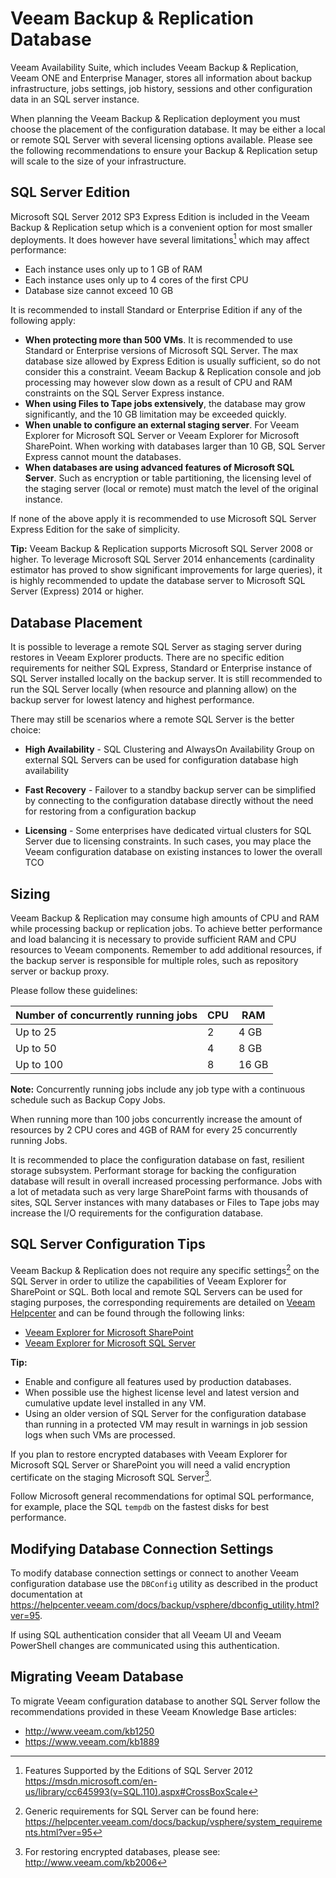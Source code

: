 # Veeam Backup & Replication Database

Veeam Availability Suite, which includes Veeam Backup & Replication, Veeam ONE and Enterprise Manager, stores all information about backup infrastructure, jobs settings, job history, sessions and other
configuration data in an SQL server instance.

When planning the Veeam Backup & Replication deployment you must choose the
placement of the configuration database. It may be either a local or remote SQL Server with several licensing options available. Please see the
following recommendations to ensure your Backup & Replication setup will
scale to the size of your infrastructure.

## SQL Server Edition

Microsoft SQL Server 2012 SP3 Express Edition is included in the Veeam Backup & Replication setup which is a convenient option for most smaller deployments. It does however have several limitations[^1] which may affect performance:

-   Each instance uses only up to 1 GB of RAM
-   Each instance uses only up to 4 cores of the first CPU
-   Database size cannot exceed 10 GB

It is recommended to install Standard or Enterprise Edition if any of the following apply:

-   **When protecting more than 500 VMs**. It is recommended to use Standard or Enterprise versions of Microsoft SQL Server. The max database size allowed by Express Edition is usually sufficient, so do not consider this a constraint. Veeam Backup & Replication console and job processing may however slow down as a result of CPU and RAM constraints on the SQL Server Express instance.
-   **When using Files to Tape jobs extensively**, the database may grow significantly, and the 10 GB limitation may be exceeded quickly.
-   **When unable to configure an external staging server**. For Veeam Explorer for Microsoft SQL Server or Veeam Explorer for Microsoft SharePoint. When working with databases larger than 10 GB, SQL Server Express cannot mount the databases.
-   **When databases are using advanced features of Microsoft SQL Server**. Such as encryption or table partitioning, the licensing level of the staging server (local or remote) must match the level of the original instance.

If none of the above apply it is recommended to use Microsoft SQL Server Express Edition for the sake of simplicity.

**Tip:** Veeam Backup & Replication supports Microsoft SQL Server 2008 or higher. To leverage Microsoft SQL Server 2014 enhancements (cardinality estimator has proved to show significant improvements for large queries), it is highly recommended to update the database server to Microsoft SQL Server (Express) 2014 or higher.

## Database Placement
It is possible to leverage a remote SQL Server as staging server during restores
in Veeam Explorer products. There are no specific edition requirements for neither SQL Express, Standard or Enterprise instance of SQL Server installed locally on the backup server. It is still recommended to run the SQL Server locally (when resource and planning allow) on the backup server for lowest latency and highest performance.

There may still be scenarios where a remote SQL Server is the better choice:

-   **High Availability** - SQL Clustering and AlwaysOn Availability Group on external SQL
    Servers can be used for configuration database high availability

-   **Fast Recovery** - Failover to a standby backup server can be simplified by connecting to
    the configuration database directly without the need for restoring from
    a configuration backup

-   **Licensing** - Some enterprises have dedicated virtual clusters for SQL Server due
    to licensing constraints. In such cases, you may place the Veeam
    configuration database on existing instances to lower the overall TCO

## Sizing
Veeam Backup & Replication may consume high amounts of CPU and RAM while
processing backup or replication jobs. To achieve better performance and load balancing it is necessary to provide sufficient RAM and CPU resources to Veeam components.  Remember to add additional resources, if the backup server is responsible for multiple roles, such as repository server or backup proxy.

Please follow these guidelines:

| Number of concurrently running jobs | CPU | RAM   |
| ------------------------------------|---- | ------|
| Up to 25                            |  2  | 4 GB  |
| Up to 50                            |  4  | 8 GB  |
| Up to 100                           |  8  | 16 GB |

**Note:** Concurrently running jobs include any job type with a continuous schedule such as Backup Copy Jobs.

When running more than 100 jobs concurrently increase the amount of resources by 2 CPU cores and 4GB of RAM for every 25 concurrently running Jobs.

It is recommended to place the configuration database on fast, resilient storage subsystem. Performant storage for backing the configuration database will result in overall increased processing performance. Jobs with a lot of metadata such as very large SharePoint farms with thousands of sites, SQL Server instances with many databases or Files to Tape jobs may increase
the I/O requirements for the configuration database.

## SQL Server Configuration Tips
Veeam Backup & Replication does not require any specific settings[^2] on the SQL Server in order to utilize the capabilities of Veeam Explorer for SharePoint or SQL. Both local and remote SQL Servers can be used for staging purposes, the corresponding requirements are detailed on
[Veeam Helpcenter](https://helpcenter.veeam.com) and can be found through the following links:

-   [Veeam Explorer for Microsoft SharePoint](https://helpcenter.veeam.com/docs/backup/explorers/vesp_staging_microsoft_sql_server.html?ver=95)
-   [Veeam Explorer for Microsoft SQL Server](https://helpcenter.veeam.com/docs/backup/explorers/vesql_systemreqs.html?ver=95)

**Tip:**
- Enable and configure all features used by production databases.
- When possible use the highest license level and latest version and cumulative update level installed in any VM.
- Using an older version of SQL Server for the configuration database than running in a protected VM may result in warnings in job session logs when such VMs are processed.

If you plan to restore encrypted databases with Veeam Explorer for
Microsoft SQL Server or SharePoint you will need a
valid encryption certificate on the staging Microsoft SQL Server[^3].

Follow Microsoft general recommendations for optimal SQL performance, for example, place the SQL `tempdb` on the fastest disks for best performance.

## Modifying Database Connection Settings
To modify database connection settings or connect to another Veeam
configuration database use the `DBConfig` utility as described in
the product documentation at
<https://helpcenter.veeam.com/docs/backup/vsphere/dbconfig_utility.html?ver=95>.

If using SQL authentication consider that all Veeam UI and Veeam
PowerShell changes are communicated using this authentication.

## Migrating Veeam Database
To migrate Veeam configuration database to another SQL Server follow
the recommendations provided in these Veeam Knowledge Base articles:

-   <http://www.veeam.com/kb1250>
-   <https://www.veeam.com/kb1889>


[^1]: Features Supported by the Editions of SQL Server 2012 <https://msdn.microsoft.com/en-us/library/cc645993(v=SQL.110).aspx#CrossBoxScale>

[^2]: Generic requirements for SQL Server can be found here: <https://helpcenter.veeam.com/docs/backup/vsphere/system_requirements.html?ver=95>

[^3]: For restoring encrypted databases, please see: <http://www.veeam.com/kb2006>
